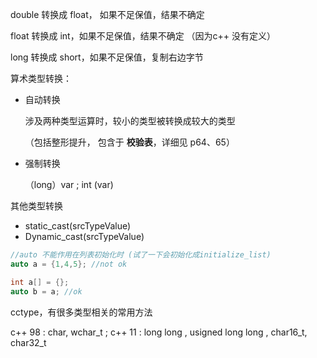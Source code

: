 double 转换成 float， 如果不足保值，结果不确定

float 转换成 int，如果不足保值，结果不确定 （因为c++ 没有定义）

long 转换成 short，如果不足保值，复制右边字节



算术类型转换：

- 自动转换

  涉及两种类型运算时，较小的类型被转换成较大的类型 

  （包括整形提升， 包含于 **校验表**，详细见 p64、65）

- 强制转换

  （long）var ;  int (var)

其他类型转换

- static_cast<targetType>(srcTypeValue)
- Dynamic_cast<targetType>(srcTypeValue)



```c++
//auto 不能作用在列表初始化时 (试了一下会初始化成initialize_list)
auto a = {1,4,5}; //not ok

int a[] = {};
auto b = a; //ok
```



cctype，有很多类型相关的常用方法



c++ 98 : char, wchar_t  ; c++ 11 : long long , usigned long long , char16_t, char32_t











